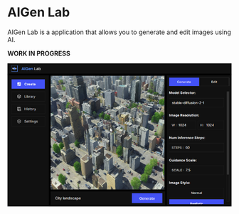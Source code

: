 # AIGen Lab

AIGen Lab is a application that allows you to generate and edit images using AI.

**WORK IN PROGRESS**

![Screenshot](./screenshots/screenshot.png)


